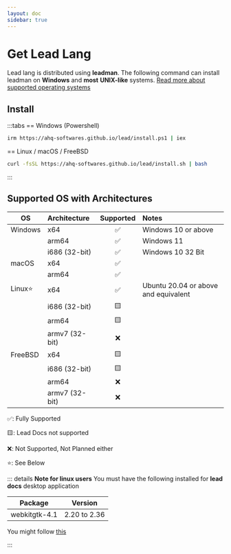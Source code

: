 ```yaml
---
layout: doc
sidebar: true
---
```


# Get Lead Lang

Lead lang is distributed using **leadman**. The following command can install leadman on **Windows** and **most** **UNIX-like** systems. [Read more about supported operating systems](#supported-os-with-architectures)

## Install

:::tabs
== Windows (Powershell)

```sh
irm https://ahq-softwares.github.io/lead/install.ps1 | iex
```

== Linux / macOS / FreeBSD

```sh
curl -fsSL https://ahq-softwares.github.io/lead/install.sh | bash
```

:::

## Supported OS with Architectures

| OS      | Architecture   | Supported | Notes                                |
| ------- | :------------- | :-------: | :----------------------------------- |
| Windows | x64            |    ✅     | Windows 10 or above                  |
|         | arm64          |    ✅     | Windows 11                           |
|         | i686 (32-bit)  |    ✅     | Windows 10 32 Bit                    |
| macOS   | x64            |    ✅     |                                      |
|         | arm64          |    ✅     |                                      |
| Linux⭐ | x64            |    ✅     | Ubuntu 20.04 or above and equivalent |
|         | i686 (32-bit)  |    🟨     |                                      |
|         | arm64          |    🟨     |                                      |
|         | armv7 (32-bit) |    ❌     |                                      |
| FreeBSD | x64            |    🟨     |                                      |
|         | i686 (32-bit)  |    🟨     |                                      |
|         | arm64          |    ❌     |                                      |
|         | armv7 (32-bit) |    ❌     |                                      |

✅: Fully Supported

🟨: Lead Docs not supported

❌: Not Supported, Not Planned either

⭐: See Below

::: details **Note for linux users**
You must have the following installed for **lead docs** desktop application

| Package       | Version      |
| ------------- | ------------ |
| webkitgtk-4.1 | 2.20 to 2.36 |

You might follow [this](https://tauri.app/start/prerequisites/#linux)

:::
